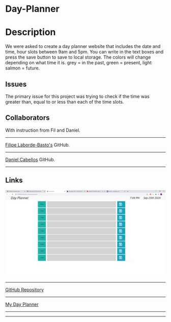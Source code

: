# Day-Planner

# Description
We were asked to create a day planner website that includes the date and time, hour slots between 9am and 5pm. You can write in the text boxes and press the save button to save to local storage. The colors will change depending on what time it is. grey = in the past, green = present, light salmon = future.
## Issues
The primary issue for this project was trying to check if the time was greater than, equal to or less than each of the time slots.
## Collaborators
With instruction from Fil and Daniel.
___
[Filipe Laborde-Basto's](https://github.com/c0dehot) GitHub.
___
[Daniel Cabellos](https://github.com/shibeknight) GitHub.
___
## Links
![Website Screenshot](./assets/screenshot.PNG)
___
[GitHub Repository](https://github.com/Halvosaurus34/Day-Planner)
___
[My Day Planner](https://halvosaurus34.github.io/Day-Planner/index.html)
___
______
